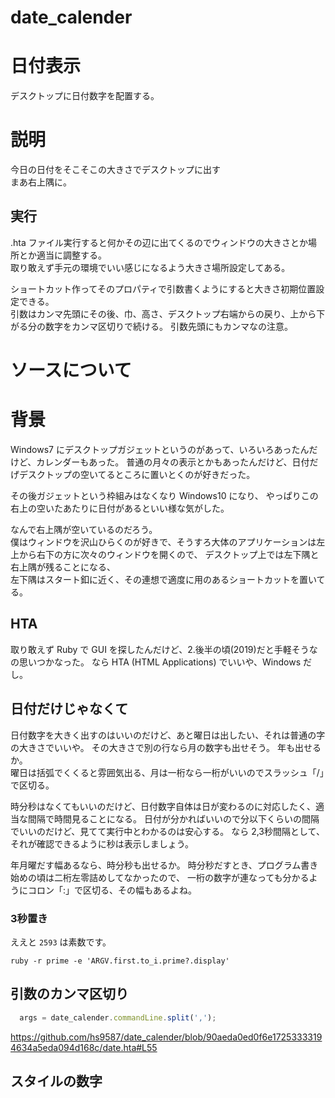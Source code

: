 # date_calender
# 日付表示
デスクトップに日付数字を配置する。

# 説明
今日の日付をそこそこの大きさでデスクトップに出す  
まあ右上隅に。

## 実行
.hta ファイル実行すると何かその辺に出てくるのでウィンドウの大きさとか場所とか適当に調整する。  
取り敢えず手元の環境でいい感じになるよう大きさ場所設定してある。

ショートカット作ってそのプロパティで引数書くようにすると大きさ初期位置設定できる。  
引数はカンマ先頭にその後、巾、高さ、デスクトップ右端からの戻り、上から下がる分の数字をカンマ区切りで続ける。
引数先頭にもカンマなの注意。

# ソースについて


# 背景
Windows7 にデスクトップガジェットというのがあって、いろいろあったんだけど、カレンダーもあった。
普通の月々の表示とかもあったんだけど、日付だげデスクトップの空いてるところに置いとくのが好きだった。

その後ガジェットという枠組みはなくなり Windows10 になり、
やっぱりこの右上の空いたあたりに日付があるといい様な気がした。

なんで右上隅が空いているのだろう。  
僕はウィンドウを沢山ひらくのが好きで、そうすろ大体のアプリケーションは左上から右下の方に次々のウィンドウを開くので、
デスクトップ上では左下隅と右上隅が残ることになる、  
左下隅はスタート釦に近く、その連想で適度に用のあるショートカットを置いてる。  

## HTA
取り敢えず Ruby で GUI を探したんだけど、2.後半の頃(2019)だと手軽そうなの思いつかなった。
なら HTA (HTML Applications) でいいや、Windows だし。

## 日付だけじゃなくて
日付数字を大きく出すのはいいのだけど、あと曜日は出したい、それは普通の字の大きさでいいや。
その大きさで別の行なら月の数字も出せそう。
年も出せるか。  
曜日は括弧でくくると雰囲気出る、月は一桁なら一桁がいいのでスラッシュ「/」で区切る。

時分秒はなくてもいいのだけど、日付数字自体は日が変わるのに対応したく、適当な間隔で時間見ることになる。
日付が分かればいいので分以下くらいの間隔でいいのだけど、見てて実行中とわかるのは安心する。
なら 2,3秒間隔として、それが確認できるように秒は表示しましょう。

年月曜だす幅あるなら、時分秒も出せるか。
時分秒だすとき、プログラム書き始めの頃は二桁左零詰めしてなかったので、
一桁の数字が連なっても分かるようにコロン「:」で区切る、その幅もあるよね。

### 3秒置き
ええと `2593` は素数です。
```
ruby -r prime -e 'ARGV.first.to_i.prime?.display'
```
## 引数のカンマ区切り
```javascript
  args = date_calender.commandLine.split(',');
```
https://github.com/hs9587/date_calender/blob/90aeda0ed0f6e17253333194634a5eda094d168c/date.hta#L55

## スタイルの数字

